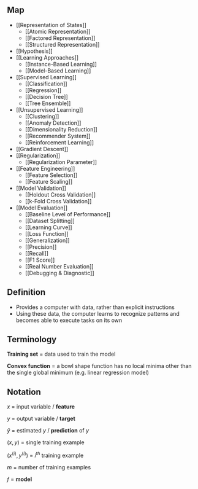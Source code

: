 ## Map

- [[Representation of States]]
	- [[Atomic Representation]]
	- [[Factored Representation]]
	- [[Structured Representation]]
- [[Hypothesis]]
- [[Learning Approaches]]
	- [[Instance-Based Learning]]
	- [[Model-Based Learning]]
- [[Supervised Learning]]
	- [[Classification]]
	- [[Regression]]
	- [[Decision Tree]]
	- [[Tree Ensemble]]
- [[Unsupervised Learning]]
	- [[Clustering]]
	- [[Anomaly Detection]]
	- [[Dimensionality Reduction]]
	- [[Recommender System]]
	- [[Reinforcement Learning]]
- [[Gradient Descent]]
- [[Regularization]]
	- [[Regularization Parameter]]
- [[Feature Engineering]]
	- [[Feature Selection]]
	- [[Feature Scaling]]
- [[Model Validation]]
	- [[Holdout Cross Validation]]
	- [[k-Fold Cross Validation]]
- [[Model Evaluation]]
	- [[Baseline Level of Performance]]
	- [[Dataset Splitting]]
	- [[Learning Curve]]
	- [[Loss Function]]
	- [[Generalization]]
	- [[Precision]]
	- [[Recall]]
	- [[F1 Score]]
	- [[Real Number Evaluation]]
	- [[Debugging & Diagnostic]]

## Definition

- Provides a computer with data, rather than explicit instructions
- Using these data, the computer learns to recognize patterns and becomes able to execute tasks on its own

## Terminology

**Training set** = data used to train the model

**Convex function** = a bowl shape function has no local minima other than the single global minimum (e.g. linear regression model)

## Notation

$x$ = input variable / **feature**

$y$ = output variable / **target**

$\hat{y}$ = estimated $y$ / **prediction** of $y$

$(x,y)$ = single training example

$(x^{(i)},y^{(i)})$ = $i^{th}$ training example

$m$ = number of training examples

$f$ = **model**

